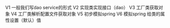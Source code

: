 V1 一般我们写dao service的形式
V2 实现类实现接口（dao）
V3 工厂类获取对象
V4 工厂类解析配置文件获取对象
V5 初步模拟spring
V6 模拟spring 给类的属性设置（默认）值